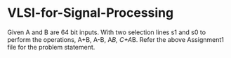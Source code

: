 # VLSI-for-Signal-Processing
Given A and B are 64 bit inputs.
With two selection lines s1 and s0 to perform the operations, A+B, A-B, A*B, C+A*B.
Refer the above Assignment1 file for the problem statement.
